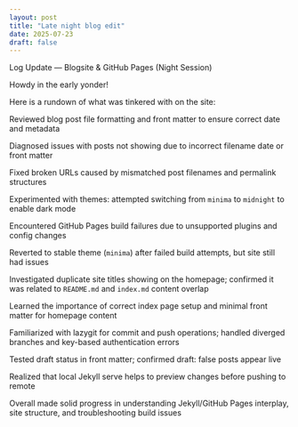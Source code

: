 ```yaml
---
layout: post 
title: "Late night blog edit" 
date: 2025-07-23
draft: false 
---
```


Log Update — Blogsite & GitHub Pages (Night Session)

Howdy in the early yonder!

Here is a rundown of what was tinkered with on the site:


 Reviewed blog post file formatting and front matter to ensure correct date and metadata
 
 Diagnosed issues with posts not showing due to incorrect filename date or front matter
 
 Fixed broken URLs caused by mismatched post filenames and permalink structures
 
 Experimented with themes: attempted switching from `minima` to `midnight` to enable dark mode
 
 Encountered GitHub Pages build failures due to unsupported plugins and config changes
 
 Reverted to stable theme (`minima`) after failed build attempts, but site still had issues
 
 Investigated duplicate site titles showing on the homepage; confirmed it was related to `README.md` and `index.md` content overlap

 Learned the importance of correct index page setup and minimal front matter for homepage content
 
 Familiarized with lazygit for commit and push operations; handled diverged branches and key-based authentication errors
 
 Tested draft status in front matter; confirmed draft: false posts appear live
 
 Realized that local Jekyll serve helps to preview changes before pushing to remote
 
 Overall made solid progress in understanding Jekyll/GitHub Pages interplay, site structure, and troubleshooting build issues
 


